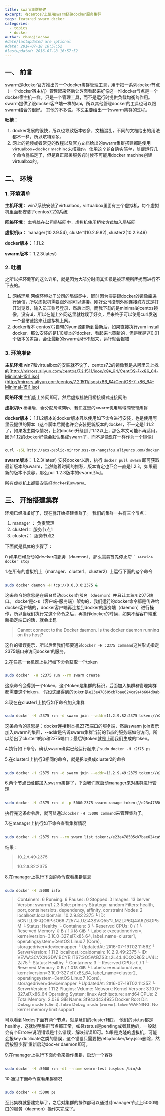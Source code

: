 ```yaml
---
title: swarm集群搭建
excerpt: 在centos7上使用swarm搭建docker服务集群
tags: featured swarm docker
categories:
  - topics
  - docker
author: zhengjiachao
#date/lastupdated are optional
#date: 2016-07-18 16:57:52
#lastupdated: 2016-07-18 16:57:52
---
```


## 一、 前言 ##

swarm是docker官方推出的一个docker集群管理工具，用于把一系列docker节点（一个docker宿主机）管理起来然后让外面看起来好像这一堆docker节点是一个docker宿主机一样。只是一个管理工具，而不是运行时提供负载均衡的作用。
swarm提供了跟docker客户端一样的api，所以其他管理docker的工具也可以跟swarm结合的很好。
其他的不多说，本文主要给出一个swarm集群的过程。

**吐槽：**

1. docker发展的很快，所以也导致版本较多，文档混乱，不同的文档给出的用法都不一样，所以坑特别多。
2. 网上的视频或者常见的教程以及官方文档给出的swarm集群搭建都是使用virtualbox+docker machine来搭建的，使用这个组合确实简单，随便运行几个命令就搞定了，但是真正部署服务的时候不可能用docker machine创建virtualbox的。


## 二、 环境 ##

### 1. 环境清单 ###

**主机环境：**
win7系统安装了virtualbox，virtualbox里面有三个虚拟机，每个虚拟机里面都安装了centos7.2的系统

**网络环境：**
主机处在公司局域网中，虚拟机使用桥接方式加入局域网

**虚拟机ip：**
manager(10.2.9.54),
cluster1(10.2.9.82), 
cluster2(10.2.9.49)

**docker版本：**
1.11.2

**swarm版本：**
1.2.3(latest)

### 2. 吐槽 ###

之所以把环境写的这么详细，就是因为大部分时间其实都是被环境所困扰而进行不下去的。

1. 网络环境
   网络环境处于公司的局域网中，同时因为需要跟docker的镜像库进行通信，所以虚拟机需要跟外网可以连接。刚好公司控制外网连接的方式是打开浏览器，输入员工账号登录，然后上网，而我下载的是minimal的centos镜像，没有ui，所以在能上外网这里就耽误了好久，后来终于可以使用curl发送一个登录链接来让虚拟机上网。
2. docker版本
   centos7.2自带的yum源更新到最新后，如果直接执行yum install docker，那么安装的是1.10版本的docker，看起来也蛮新的，但是就是这0.01个版本的差距，会让最新的swarm运行不起来，运行就会报错


### 3. 环境准备 ###

**主机环境**
win7和virtualbox的安装就不说了，centos7.2的镜像我是从阿里云上找的[http://mirrors.aliyun.com/centos/7.2.1511/isos/x86_64/CentOS-7-x86_64-Minimal-1511.iso](http://mirrors.aliyun.com/centos/7.2.1511/isos/x86_64/CentOS-7-x86_64-Minimal-1511.iso)

**网络环境**
主机能上外网即可，然后虚拟机使用桥接模式链接网络

**虚拟机ip**
桥接后，会分配局域网ip，我们这里的swarm使用局域网管理集群

**docker版本：**
1.11.2版本的docker版本可以使用如下命令进行安装，也是使用阿里云提供的脚本（这个脚本后期也许会安装更新版本的docker，不一定是1.11.2了，如果发生类似情况，比如docker升级到了1.12以上，那么本文可能不再适用，因为1.12的docker好像会默认集成swarm了，而不是像现在一样作为一个镜像）

```bash

curl -sSL http://acs-public-mirror.oss-cn-hangzhou.aliyuncs.com/docker-engine/internet | sh -

```

**swarm版本：**
1.2.3(latest)
安装docker以后，执行 `docker pull swarm` 即可获取最新版本的swarm，当然随着时间的推移，版本肯定也不会一直是1.2.3，如果最新的版本不兼容，那么pull 1.2.3版本的swarm即可。

所有虚拟机上都要安装好docker和swarm。

## 三、 开始搭建集群 ##

环境已经准备好了，现在就开始搭建集群了。
我们的集群一共有三个节点：

1. manager ： 负责管理
2. cluster1： 服务节点1
3. cluster2： 服务节点2

下面就是具体的步骤了：

0.如果已经启动的docker的服务（daemon），那么需要首先停止它： `service docker stop`

1.在所有的虚拟机上（manager、cluster1、cluster2）上运行下面的这个命令

```bash

sudo docker daemon -H tcp://0.0.0.0:2375 &

```

这条命令的意思是在后台启动docker的服务（daemon）并且让其监听2375端口。
docker是c-s（客户端-服务端）架构的，我们运行的docker命令都是传递给docker客户端的，docker客户端再连接到docker的服务端（daemon）进行操作，所以当我们执行完这个命令之后，再操作docker的时候，如果不给客户端重新指定端口的话，就会出现

> Cannot connect to the Docker daemon. Is the docker daemon running on this host?

这样的错误提示，所以后面我们都要通过`docker -H :2375 command`这种形式指定2375端口来访问docker的服务。

2.在任意一台机器上执行如下命令获取一个token

```bash

sudo docker  -H :2375 run --rm swarm create

```

这条命令会得到一个token，这个token是集群的标识，后面加入集群和管理集群都需要这个token， 假设这里得到的token是`e23e478505cb7bae624ca9a4b604d0ab`

3.现在在cluster1上执行如下命令加入集群

```bash

sudo docker -H :2375 run -d swarm join --addr=10.2.9.82:2375 token://e23e478505cb7bae624ca9a4b604d0ab

```

这条命令的意思是：docker连接到本机2375端口的服务端，然后swarm join表示加入swarm的集群，--addr是告诉swarm集群当前的节点的服务端如何访问，所以给出了cluster1的ip和2375端口；最后的token就是上面我们生成的token。

4.执行如下命令，确认swarm确实已经运行起来了`sudo docker -H :2375 ps`

5.在cluster2上执行3相同的命令，就是把ip换成cluster2的命令

```bash

sudo docker -H :2375 run -d swarm join --addr=10.2.9.49:2375 token://e23e478505cb7bae624ca9a4b604d0ab

```

6.两个节点已经都加入swarm集群了，下面我们就启动manager来对集群进行管理

```bash

sudo docker -H :2375 run -d -p 5000:2375 swarm manage token://e23e478505cb7bae624ca9a4b604d0ab

```
执行完这条命令后，就可以通过`docker -H :5000 command`来管理集群了。

7.在manager上执行如下命令查看集群情况

```bash

sudo docker -H :2375 run --rm swarm list token://e23e478505cb7bae624ca9a4b604d0ab

```

结果：

> 10.2.9.49:2375
> 
> 10.2.9.82:2375

8.在manager上执行下面的命令查看集群信息

```bash

sudo docker -H :5000 info

```

> Containers: 6
 Running: 6
 Paused: 0
 Stopped: 0
Images: 13
Server Version: swarm/1.2.3
Role: primary
Strategy: random
Filters: health, port, containerslots, dependency, affinity, constraint
Nodes: 2
 localhost.localdomain: 10.2.9.82:2375
  └ ID: 5CNI:LL3F:QO6P:6O66:7257:JJJZ:43SV:Q55Y:LMZL:P6Q4:A6Z6:DP5M
  └ Status: Healthy
  └ Containers: 3
  └ Reserved CPUs: 0 / 1
  └ Reserved Memory: 0 B / 1.018 GiB
  └ Labels: executiondriver=, kernelversion=3.10.0-327.el7.x86_64, label_name=cluster1, operatingsystem=CentOS Linux 7 (Core), storagedriver=devicemapper
  └ UpdatedAt: 2016-07-19T02:11:56Z
  └ ServerVersion: 1.11.2
 localhost.localdomain: 10.2.9.49:2375
  └ ID: VEVW:3CVX:NGDW:BCYE:ITS7:GO5W:BZS3:42L4:L4OQ:QR65:UV4L:2J75
  └ Status: Healthy
  └ Containers: 3
  └ Reserved CPUs: 0 / 1
  └ Reserved Memory: 0 B / 1.018 GiB
  └ Labels: executiondriver=, kernelversion=3.10.0-327.el7.x86_64, label_name=cluster2, operatingsystem=CentOS Linux 7 (Core), storagedriver=devicemapper
  └ UpdatedAt: 2016-07-19T02:11:35Z
  └ ServerVersion: 1.11.2
Plugins: 
 Volume: 
 Network: 
Kernel Version: 3.10.0-327.el7.x86_64
Operating System: linux
Architecture: amd64
CPUs: 2
Total Memory: 2.036 GiB
Name: 3f94ad434955
Docker Root Dir: 
Debug mode (client): false
Debug mode (server): false
WARNING: No kernel memory limit support
>  

可以看到Nodes下面有两个节点，就是我们的cluster1和2， 他们的status都是healthy，这就说明集群节点都正常，如果status是pending或者其他的，一般就会有个Error来说明错误是什么错误，解决错误即可。如果是克隆的虚拟机，可能会报key duplicate之类的错误，这个错误只需要把/etc/docker/key.json删除，然后按照步骤1重新启动docker daemon即可。

9.在manager上执行下面命令来操作集群，启动一个容器

```bash

sudo docker -H :5000 run -dt --name swarm-test busybox /bin/sh

```

10.通过下面命令查看集群情况

```bash

sudo docker -H :5000 ps

```

至此集群就搭建完毕了，之后对集群的操作都可以通过对manager节点上5000端口的服务（daemon）操作来完成了。


